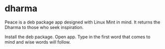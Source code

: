 # dharma
Peace is a deb package app designed with Linux Mint in mind. It returns the Dharma to those who seek inspiration.

Install the deb package.
Open app.
Type in the first word that comes to mind and wise words will follow.
